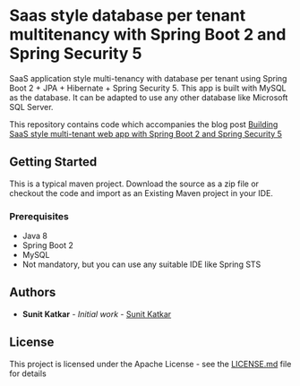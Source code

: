 # Saas style database per tenant multitenancy with Spring Boot 2 and Spring Security 5
SaaS application style multi-tenancy with database per tenant using Spring Boot 2 + JPA + Hibernate + Spring Security 5. This app
is built with MySQL as the database. It can be adapted to use any other database like Microsoft SQL Server.

This repository contains code which accompanies the blog post [Building SaaS style multi-tenant web app with Spring Boot 2 and Spring Security 5](https://sunitkatkar.blogspot.com/2018/04/building-saas-style-multi-tenant-web2.html)

## Getting Started

This is a typical maven project. Download the source as a zip file or checkout the code 
and import as an Existing Maven project in your IDE.

### Prerequisites

* Java 8
* Spring Boot 2
* MySQL
* Not mandatory, but you can use any suitable IDE like Spring STS


## Authors

* **Sunit Katkar** - *Initial work* - [Sunit Katkar](https://sunitkatkar.blogspot.com/)



## License

This project is licensed under the Apache License - see the [LICENSE.md](LICENSE.md) file for details

